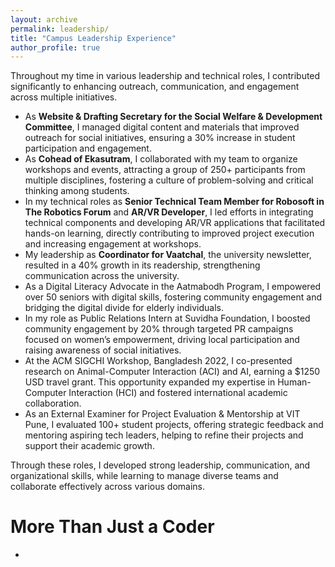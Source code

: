 ```yaml
---
layout: archive
permalink: leadership/
title: "Campus Leadership Experience"
author_profile: true
---
```


Throughout my time in various leadership and technical roles, I contributed significantly to enhancing outreach, communication, and engagement across multiple initiatives. 

- As **Website & Drafting Secretary for the Social Welfare & Development Committee**, I managed digital content and materials that improved outreach for social initiatives, ensuring a 30% increase in student participation and engagement.
- As **Cohead of Ekasutram**, I collaborated with my team to organize workshops and events, attracting a group of 250+ participants from multiple disciplines, fostering a culture of problem-solving and critical thinking among students.
- In my technical roles as **Senior Technical Team Member for Robosoft in The Robotics Forum** and **AR/VR Developer**, I led efforts in integrating technical components and developing AR/VR applications that facilitated hands-on learning, directly contributing to improved project execution and increasing engagement at workshops.
- My leadership as **Coordinator for Vaatchal**, the university newsletter, resulted in a 40% growth in its readership, strengthening communication across the university.
- As a Digital Literacy Advocate in the Aatmabodh Program, I empowered over 50 seniors with digital skills, fostering community engagement and bridging the digital divide for elderly individuals.
- In my role as Public Relations Intern at Suvidha Foundation, I boosted community engagement by 20% through targeted PR campaigns focused on women’s empowerment, driving local participation and raising awareness of social initiatives.
- At the ACM SIGCHI Workshop, Bangladesh 2022, I co-presented research on Animal-Computer Interaction (ACI) and AI, earning a $1250 USD travel grant. This opportunity expanded my expertise in Human-Computer Interaction (HCI) and fostered international academic collaboration.
- As an External Examiner for Project Evaluation & Mentorship at VIT Pune, I evaluated 100+ student projects, offering strategic feedback and mentoring aspiring tech leaders, helping to refine their projects and support their academic growth.

Through these roles, I developed strong leadership, communication, and organizational skills, while learning to manage diverse teams and collaborate effectively across various domains.

More Than Just a Coder
====

-
